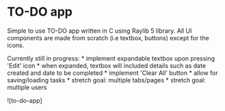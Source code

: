 # TO-DO app

Simple to use TO-DO app written in C using Raylib 5 library. All UI components are made from scratch (i.e textbox, buttons) except for the icons.

Currently still in progress:
    * implement expandable textbox upon pressing 'Edit' icon
    * when expanded, textbox will included details such as date created and date to be completed
    * implement 'Clear All' button
    * allow for saving/loading tasks
    * stretch goal: multiple tabs/pages
    * stretch goal: multiple users

![to-do-app]

